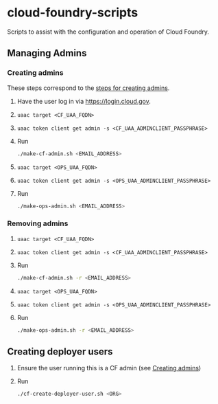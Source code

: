 # cloud-foundry-scripts
Scripts to assist with the configuration and operation of Cloud Foundry.

## Managing Admins
### Creating admins

These steps correspond to the [steps for creating admins](http://docs.cloudfoundry.org/adminguide/uaa-user-management.html#creating-admin-users).

1. Have the user log in via https://login.cloud.gov.
1. ```uaac target <CF_UAA_FQDN>```
1. ```uaac token client get admin -s <CF_UAA_ADMINCLIENT_PASSPHRASE>```
1. Run

    ```bash
    ./make-cf-admin.sh <EMAIL_ADDRESS>
    ```
1. ```uaac target <OPS_UAA_FQDN>```
1. ```uaac token client get admin -s <OPS_UAA_ADMINCLIENT_PASSPHRASE>```
1. Run

    ```bash
    ./make-ops-admin.sh <EMAIL_ADDRESS>
    ```

### Removing admins
1. ```uaac target <CF_UAA_FQDN>```
1. ```uaac token client get admin -s <CF_UAA_ADMINCLIENT_PASSPHRASE>```
1. Run

    ```bash
    ./make-cf-admin.sh -r <EMAIL_ADDRESS>
    ```
1. ```uaac target <OPS_UAA_FQDN>```
1. ```uaac token client get admin -s <OPS_UAA_ADMINCLIENT_PASSPHRASE>```
1. Run

    ```bash
    ./make-ops-admin.sh -r <EMAIL_ADDRESS>
    ```

## Creating deployer users
1. Ensure the user running this is a CF admin (see [Creating admins](#creating-admins))
1. Run

    ```bash
    ./cf-create-deployer-user.sh <ORG>
